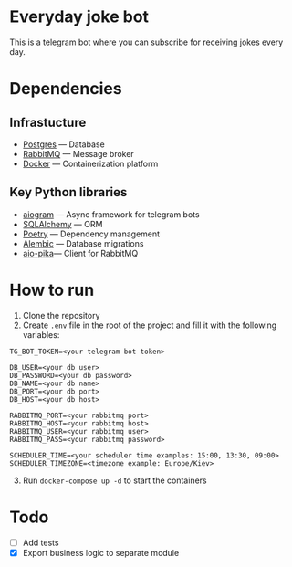 # Everyday joke bot 
This is a telegram bot where you can subscribe for receiving jokes every day. 

# Dependencies
## Infrastucture
- [Postgres](https://www.postgresql.org/docs/current/index.html) — Database
- [RabbitMQ](https://www.rabbitmq.com/documentation.html) — Message broker
- [Docker](https://docs.docker.com/) — Containerization platform
## Key Python libraries
- [aiogram](https://docs.aiogram.dev/en/latest/) — Async framework for telegram bots
- [SQLAlchemy](https://docs.sqlalchemy.org/en/14/) — ORM
- [Poetry](https://python-poetry.org/docs/) — Dependency management
- [Alembic](https://alembic.sqlalchemy.org/en/latest/) — Database migrations
- [aio-pika](https://aio-pika.readthedocs.io/en/latest/)— Client for RabbitMQ



# How to run
1. Clone the repository
2. Create `.env` file in the root of the project and fill it with the following variables:
```
TG_BOT_TOKEN=<your telegram bot token>

DB_USER=<your db user>
DB_PASSWORD=<your db password>
DB_NAME=<your db name>
DB_PORT=<your db port>
DB_HOST=<your db host>

RABBITMQ_PORT=<your rabbitmq port>
RABBITMQ_HOST=<your rabbitmq host>
RABBITMQ_USER=<your rabbitmq user>
RABBITMQ_PASS=<your rabbitmq password>

SCHEDULER_TIME=<your scheduler time examples: 15:00, 13:30, 09:00>
SCHEDULER_TIMEZONE=<timezone example: Europe/Kiev>
```
3. Run `docker-compose up -d` to start the containers

# Todo
- [ ] Add tests
- [X] Export business logic to separate module